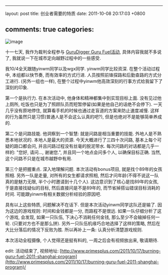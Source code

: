 
---
layout: post
title: 创业者需要的特质
date: 2011-10-08 20:17:03 +0800

comments: true
categories: 
---

![image](http://www.primesplus.com/wp-content/uploads/2011/09/shanghai.jpg)

十一七天, 我作为裁判全程参与 [GuruDigger Guru
Fuel活动](http://www.primesplus.com/zh/2011/09/06/burning-guru-fuel-event-2011-shanghai/),
具体内容我就不多说了, 我就说一下在城市定向越野过程中的一些感受.

我10/4全天跟随yinwm同学以及wgx同学. yinwm同学比较资深. 在整个活动过程中,
本组都以快节奏, 而有效率的方式行进.
人员按照前锋探路和后勤查路的方式分工进行. (另外一组也一样),
在整个过程中yinwm他高效深刻的行事方式给我留下了深刻的印象.

第一个是执行力. 在本次活动中, 他身体和精神都集中到实现目标上面.
没有见过他上厕所,
吃饭也只是为了照顾队员而短暂停留(如果是他自己的话绝不会停下).
一天几乎没有原地停住, 就算看手机的时候也通过走盲道的方案来防止速度减慢.
这样的行为虽然只是习惯(普通人是不会这么认真的吧?),
但是也绝对不是能够简单养成的.

第二个是问路技能. 他洞察到一个智慧: 就是问路是相当重要的技能.
外地人是不熟悉本地状况的. 本地人是最大的资源.
今天大概进行了三四十次问路, 基本上每个可疑的路口都会问,
并且问路过程没有丝毫的脱泥带水. 每次问路的对话都是几乎一样的: "您好,
请问..., 谢谢您.", 并且同一个地点会问多个人, 以确保目标正确. 当然,
这个问路不只是在城市越野中有用.

第三个是把握重点. 深入地理解问题. 本次活动有bonus项目,
就是找个89年的女孩照相. 另外一队是走量, 对所有的女生都请求照相,
然后才问年龄(不得不说这一队真的是魅力无限, 半个小时邀请到十几个人).
这边意识到了核心是找89年的女孩, 于是直接找疑似的目标,
然后直接问是不是89年的, 而节省掉搭讪错误目标消耗的时间.
可能跟yinwm有相关数据分析经验的原因吧.

具有以上这些特质, 问题解决不在话下. 但是本次活动yinwm同学这队还是输了.
因为这边的游戏规则: 时间和金钱都是一分, 而路程不是很远.
如果一队仔细分析了这个游戏, 会发现, 如果一只队伍, 下决心不消耗任何金钱,
那么至少不会输掉任何一轮. (只要对方也不是那么拼).
另外一只队伍机缘巧合地选择了这样的策略,
然后在大比分落后的情况下反败为胜. 所以再补上一条: 认真分析清楚游戏规则.

本次活动全程摄像, 个人觉得还是挺有料的, 一周之后会有视频放出来,
敬请期待.

edit: 活动结束了, 视频地址:
[http://www.primesplus.com/2011/10/17/burning-guru-fuel-2011-shanghai-program](http://www.primesplus.com/2011/10/17/burning-guru-fuel-2011-shanghai-program)/